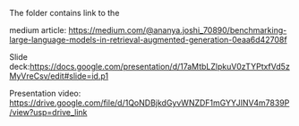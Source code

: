The folder contains link to the

medium article: https://medium.com/@ananya.joshi_70890/benchmarking-large-language-models-in-retrieval-augmented-generation-0eaa6d42708f

Slide deck:https://docs.google.com/presentation/d/17aMtbLZlpkuV0zTYPtxfVd5zMyVreCsv/edit#slide=id.p1

Presentation video: https://drive.google.com/file/d/1QoNDBjkdGyvWNZDF1mGYYJINV4m7839P/view?usp=drive_link
